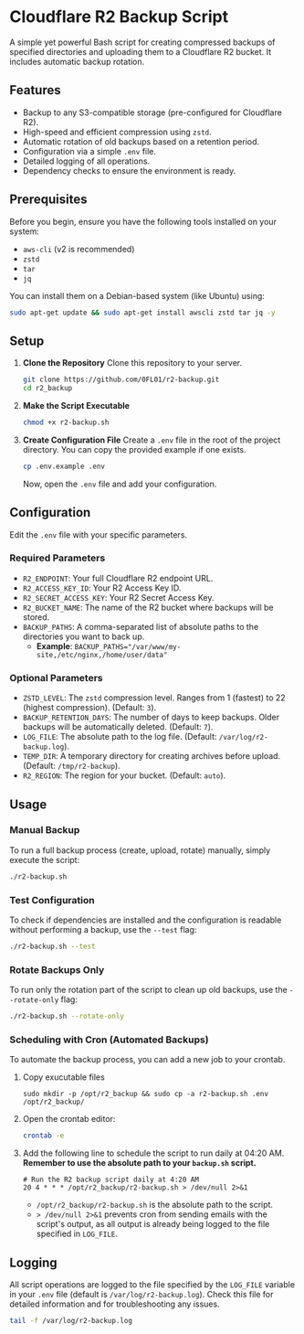 # Cloudflare R2 Backup Script

A simple yet powerful Bash script for creating compressed backups of specified directories and uploading them to a Cloudflare R2 bucket. It includes automatic backup rotation.

## Features

-   Backup to any S3-compatible storage (pre-configured for Cloudflare R2).
-   High-speed and efficient compression using `zstd`.
-   Automatic rotation of old backups based on a retention period.
-   Configuration via a simple `.env` file.
-   Detailed logging of all operations.
-   Dependency checks to ensure the environment is ready.

## Prerequisites

Before you begin, ensure you have the following tools installed on your system:

-   `aws-cli` (v2 is recommended)
-   `zstd`
-   `tar`
-   `jq`

You can install them on a Debian-based system (like Ubuntu) using:

```bash
sudo apt-get update && sudo apt-get install awscli zstd tar jq -y
```

## Setup

1.  **Clone the Repository**
    Clone this repository to your server.
    ```bash
    git clone https://github.com/0FL01/r2-backup.git
    cd r2_backup
    ```

2.  **Make the Script Executable**
    ```bash
    chmod +x r2-backup.sh
    ```

3.  **Create Configuration File**
    Create a `.env` file in the root of the project directory. You can copy the provided example if one exists.
    ```bash
    cp .env.example .env
    ```
    Now, open the `.env` file and add your configuration.

## Configuration

Edit the `.env` file with your specific parameters.

### Required Parameters

-   `R2_ENDPOINT`: Your full Cloudflare R2 endpoint URL.
-   `R2_ACCESS_KEY_ID`: Your R2 Access Key ID.
-   `R2_SECRET_ACCESS_KEY`: Your R2 Secret Access Key.
-   `R2_BUCKET_NAME`: The name of the R2 bucket where backups will be stored.
-   `BACKUP_PATHS`: A comma-separated list of absolute paths to the directories you want to back up.
    -   **Example**: `BACKUP_PATHS="/var/www/my-site,/etc/nginx,/home/user/data"`

### Optional Parameters

-   `ZSTD_LEVEL`: The `zstd` compression level. Ranges from 1 (fastest) to 22 (highest compression). (Default: `3`).
-   `BACKUP_RETENTION_DAYS`: The number of days to keep backups. Older backups will be automatically deleted. (Default: `7`).
-   `LOG_FILE`: The absolute path to the log file. (Default: `/var/log/r2-backup.log`).
-   `TEMP_DIR`: A temporary directory for creating archives before upload. (Default: `/tmp/r2-backup`).
-   `R2_REGION`: The region for your bucket. (Default: `auto`).

## Usage

### Manual Backup

To run a full backup process (create, upload, rotate) manually, simply execute the script:

```bash
./r2-backup.sh
```

### Test Configuration

To check if dependencies are installed and the configuration is readable without performing a backup, use the `--test` flag:

```bash
./r2-backup.sh --test
```

### Rotate Backups Only

To run only the rotation part of the script to clean up old backups, use the `--rotate-only` flag:

```bash
./r2-backup.sh --rotate-only
```

### Scheduling with Cron (Automated Backups)

To automate the backup process, you can add a new job to your crontab.

1. Copy exucutable files
   ```
   sudo mkdir -p /opt/r2_backup && sudo cp -a r2-backup.sh .env /opt/r2_backup/
   ```


2.  Open the crontab editor:
    ```bash
    crontab -e
    ```

3.  Add the following line to schedule the script to run daily at 04:20 AM. **Remember to use the absolute path to your `backup.sh` script.**

    ```crontab
    # Run the R2 backup script daily at 4:20 AM
    20 4 * * * /opt/r2_backup/r2-backup.sh > /dev/null 2>&1
    ```

    -   `/opt/r2_backup/r2-backup.sh` is the absolute path to the script.
    -   `> /dev/null 2>&1` prevents cron from sending emails with the script's output, as all output is already being logged to the file specified in `LOG_FILE`.

## Logging

All script operations are logged to the file specified by the `LOG_FILE` variable in your `.env` file (default is `/var/log/r2-backup.log`). Check this file for detailed information and for troubleshooting any issues.

```bash
tail -f /var/log/r2-backup.log
```
